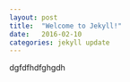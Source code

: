 ```yaml
---
layout: post
title:  "Welcome to Jekyll!"
date:   2016-02-10
categories: jekyll update
---
```

dgfdfhdfghgdh
